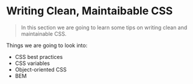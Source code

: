 # Writing Clean, Maintaibable CSS

> In this section we are going to learn some tips on writing clean and maintainable CSS.

Things we are going to look into:

- CSS best practices
- CSS variables 
- Object-oriented CSS
- BEM